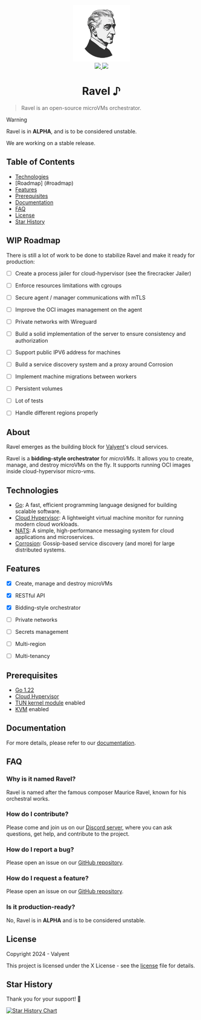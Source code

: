 <div align="center">
  <picture>
    <img src="./logo.png" alt="Logo" width="150" height="auto" />
  </picture>
</div>
<div align="center">
  <a href="https://discord.gg/DuW5uQCtZj">
    <img src="https://dcbadge.vercel.app/api/server/DuW5uQCtZj)](https://discord.gg/DuW5uQCtZj">
  </a>
  <a href="https://x.com/valyentdev">
    <img src="https://img.shields.io/badge/X-%23000000.svg?style=for-the-badge&logo=X&logoColor=white">
  </a>
</div>
<h1 align="center">
  Ravel ♪
</h1>

> Ravel is an open-source microVMs orchestrator.

> [!WARNING]
>
> Ravel is in **ALPHA**, and is to be considered unstable.
>
> We are working on a stable release.

## Table of Contents

- [Technologies](#technologies)
- [Roadmap] (#roadmap)
- [Features](#features)
- [Prerequisites](#prerequisites)
- [Documentation](#documentation)
- [FAQ](#faq)
- [License](#license)
- [Star History](#star-history)

## WIP Roadmap

There is still a lot of work to be done to stabilize Ravel and make it ready for production:
- [ ] Create a process jailer for cloud-hypervisor (see the firecracker Jailer)
- [ ] Enforce resources limitations with cgroups
- [ ] Secure agent / manager communications with mTLS
- [ ] Improve the OCI images management on the agent
- [ ] Private networks with Wireguard
- [ ] Build a solid implementation of the server to ensure consistency and authorization
- [ ] Support public IPV6 address for machines
- [ ] Build a service discovery system and a proxy around Corrosion
- [ ] Implement machine migrations between workers
- [ ] Persistent volumes
- [ ] Lot of tests
- [ ] Handle different regions properly


## About

Ravel emerges as the building block for [Valyent](https://valyent.dev)'s cloud services.

Ravel is a **bidding-style orchestrator** for _microVMs_. It allows you to create, manage, and destroy microVMs on the fly. It supports running OCI images inside cloud-hypervisor micro-vms.

## Technologies

- [Go](https://golang.org/): A fast, efficient programming language designed for building scalable software.
- [Cloud Hypervisor](https://github.com/cloud-hypervisor/cloud-hypervisor): A lightweight virtual machine monitor for running modern cloud workloads.
- [NATS](https://nats.io/): A simple, high-performance messaging system for cloud applications and microservices.
- [Corrosion](https://github.com/superfly/corrosion): Gossip-based service discovery (and more) for large distributed systems.

## Features

- [x] Create, manage and destroy microVMs
- [x] RESTful API
- [x] Bidding-style orchestrator
- [ ] Private networks
- [ ] Secrets management
- [ ] Multi-region
- [ ] Multi-tenancy


## Prerequisites

- [Go 1.22](https://golang.org/dl/)
- [Cloud Hypervisor](https://github.com/cloud-hypervisor/cloud-hypervisor)
- [TUN kernel module](https://en.wikipedia.org/wiki/TUN/TAP) enabled
- [KVM](https://fr.wikipedia.org/wiki/Kernel-based_Virtual_Machine) enabled

## Documentation

For more details, please refer to our [documentation](https://ravel.sh).

## FAQ

### Why is it named Ravel?

Ravel is named after the famous composer Maurice Ravel, known for his orchestral works.

### How do I contribute?

Please come and join us on our [Discord server](https://discord.gg/DuW5uQCtZj), where you can ask questions, get help, and contribute to the project.

### How do I report a bug?

Please open an issue on our [GitHub repository](https://github.com/valyentdev/ravel/issues).

### How do I request a feature?

Please open an issue on our [GitHub repository](https://github.com/valyentdev/ravel/issues).

### Is it production-ready?

No, Ravel is in **ALPHA** and is to be considered unstable.

## License

Copyright 2024 - Valyent

This project is licensed under the X License - see the [license](./LICENSE.md) file for details.

## Star History

Thank you for your support! 🌟

[![Star History Chart](https://api.star-history.com/svg?repos=valyentdev/ravel&type=Date)](https://star-history.com/#valyentdev/ravel&Date)
